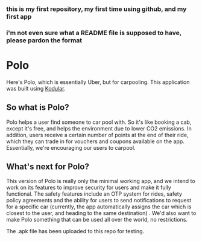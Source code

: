### this is my first repository, my first time using github, and my first app
### i'm not even sure what a README file is supposed to have, please pardon the format

# Polo
Here's Polo, which is essentially Uber, but for carpooling.
This application was built using [Kodular](https://www.kodular.io/).

## So what is Polo?
Polo helps a user find someone to car pool with. So it's like booking a cab, except it's free, and helps the environment due to lower CO2 emissions. In addition, users receive a certain number of points at the end of their ride, which they can trade in for vouchers and coupons available on the app. 
Essentially, we're encouraging our users to carpool.

## What's next for Polo?
This version of Polo is really only the minimal working app, and we intend to work on its features to improve security for users and make it fully functional. The safety features include an OTP system for rides, safety policy agreements and the ability for users to send notifications to request for a specific car (currently, the app automatically assigns the car which is closest to the user, and heading to the same destination) . We'd also want to make Polo something that can be used all over the world, no restrictions.


The .apk file has been uploaded to this repo for testing.
